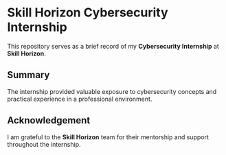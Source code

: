# Skill Horizon Cybersecurity Internship
This repository serves as a brief record of my **Cybersecurity Internship** at **Skill Horizon**.

## Summary
The internship provided valuable exposure to cybersecurity concepts and practical experience in a professional environment.

## Acknowledgement
I am grateful to the **Skill Horizon** team for their mentorship and support throughout the internship.
